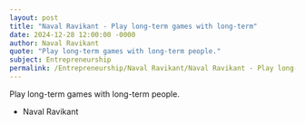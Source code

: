 ```yaml
---
layout: post
title: "Naval Ravikant - Play long-term games with long-term"
date: 2024-12-28 12:00:00 -0000
author: Naval Ravikant
quote: "Play long-term games with long-term people."
subject: Entrepreneurship
permalink: /Entrepreneurship/Naval Ravikant/Naval Ravikant - Play long-term games with long-term
---
```


Play long-term games with long-term people.

- Naval Ravikant
